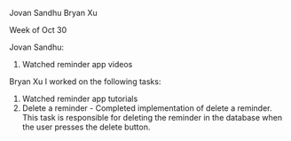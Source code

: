 Jovan Sandhu
Bryan Xu

Week of Oct 30

Jovan Sandhu:
1. Watched reminder app videos 

Bryan Xu
I worked on the following tasks:
1. Watched reminder app tutorials
2. Delete a reminder - Completed implementation of delete a reminder. This task is responsible for deleting the reminder in the database when the user presses the delete button.